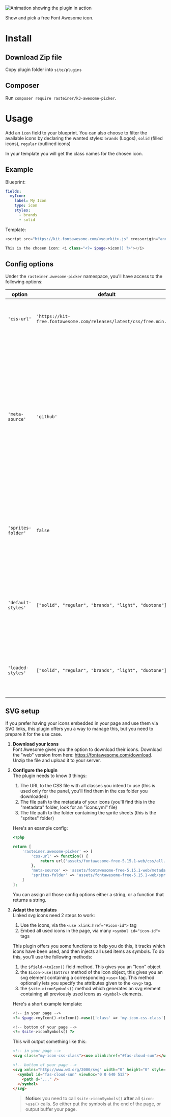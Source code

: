 ![Animation showing the plugin in action](showme.gif)

Show and pick a free Font Awesome icon. 

# Install
## Download Zip file

Copy plugin folder into `site/plugins`

## Composer
Run `composer require rasteiner/k3-awesome-picker`.

# Usage
Add an `icon` field to your blueprint. You can also choose to filter the available icons by declaring the wanted styles: `brands` (Logos), `solid` (filled icons), `regular` (outlined icons)

In your template you will get the class names for the chosen icon. 

## Example

Blueprint:

```yaml
fields:
  myIcon:
    label: My Icon
    type: icon
    styles: 
      - brands 
      - solid
```

Template:

```php
<script src="https://kit.fontawesome.com/<yourkit>.js" crossorigin="anonymous"></script>

This is the chosen icon: <i class="<?= $page->icon() ?>"></i>
```

## Config options

Under the `rasteiner.awesome-picker` namespace, you'll have access to the following options:

| option | default | description |
| --- | --- | --- |
| `'css-url'` | `'https://kit-free.fontawesome.com/releases/latest/css/free.min.css'` | Used in the panel, the URL to the font awesome CSS |
| `'meta-source'` | `'github'` | File path, or function returning the file path, to the "icons.yml" file containing all metadata of the icons. The default setting of 'github' downloads the metadata from github on first usage, then it stores the file on the server |
| `'sprites-folder'` | `false` | Useful when using the SVG setup ([see below](#SVG-setup)). Path, or function returning the path, to the sprites folder |
| `'default-styles'` | `["solid", "regular", "brands", "light", "duotone"]` | Array or string for which styles should be available when the `styles` setting in your blueprint isn't used |
| `'loaded-styles'` | `["solid", "regular", "brands", "light", "duotone"]` | Array or string for which styles should ever be available for use |


## SVG setup

If you prefer having your icons embedded in your page and use them via SVG links, this plugin offers you a way to manage this, but you need to prepare it for the use case. 

1. **Download your icons**  
    Font Awesome gives you the option to download their icons. Download the "web" version from here: https://fontawesome.com/download. Unzip the file and upload it to your server. 
2. **Configure the plugin**  
    The plugin needs to know 3 things:
    1. The URL to the CSS file with all classes you intend to use (this is used only for the panel, you'll find them in the css folder you downloaded)
    2. The file path to the metadata of your icons (you'll find this in the "metadata" folder, look for an "icons.yml" file)
    3. The file path to the folder containing the sprite sheets (this is the "sprites" folder)
  
    Here's an example config:
    ```php
    <?php

    return [
        'rasteiner.awesome-picker' => [
            'css-url' => function() {
                return url('assets/fontawesome-free-5.15.1-web/css/all.min.css');
            },
            'meta-source' => 'assets/fontawesome-free-5.15.1-web/metadata/icons.yml',
            'sprites-folder' => 'assets/fontawesome-free-5.15.1-web/sprites',
        ]
    ];
    ```
    You can assign all those config options either a string, or a function that returns a string. 

3. **Adapt the templates**  
    Linked svg icons need 2 steps to work:
    1. Use the icons, via the `<use xlink:href="#icon-id">` tag
    2. Embed all used icons in the page, via many `<symbol id="icon-id">` tags

    This plugin offers you some functions to help you do this, it tracks which icons have been used, and then injects all used items as symbols. To do this, you'll use the following methods:
    1. the `$field->toIcon()` field method. This gives you an "Icon" object
    2. the `$icon->use($attrs)` method of the Icon object, this gives you an svg element containing a corresponding `<use>` tag. This method optionally lets you specify the attributes given to the `<svg>` tag.
    3. the `$site->iconSymbols()` method which generates an svg element containing all previously used icons as `<symbol>` elements. 

    Here's a short example template:
    ```php
    <!-- in your page -->
    <?= $page->myIcon()->toIcon()->use(['class' => 'my-icon-css-class']) ?>
    
    <!-- bottom of your page -->
    <?= $site->iconSymbols() ?>
    ```

    This will output something like this:

    ```html
    <!-- in your page -->
    <svg class="my-icon-css-class"><use xlink:href="#fas-cloud-sun"></use></svg>
    
    <!-- bottom of your page -->
    <svg xmlns="http://www.w3.org/2000/svg" width="0" height="0" style="display: none;">
      <symbol id="fas-cloud-sun" viewBox="0 0 640 512">
        <path d="..." />
      </symbol>
    </svg>
    ```

    > **Notice**: you need to call `$site->iconSymbols()` **after** all `$icon->use()` calls. So either put the symbols at the end of the page, or output buffer your page.
